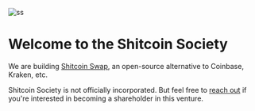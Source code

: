 ![ss](https://github.com/user-attachments/assets/f7c9919f-efd3-412f-a988-ed53d4e2b1b4)

# Welcome to the Shitcoin Society

We are building [Shitcoin Swap](https://www.shitcoinswap.com), an open-source alternative to Coinbase, Kraken, etc.

Shitcoin Society is not officially incorporated. But feel free to [reach out](mailto:hello@buhrmi.de) if you're interested in becoming a shareholder in this venture.
